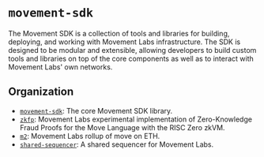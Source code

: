 # `movement-sdk`
The Movement SDK is a collection of tools and libraries for building, deploying, and working with Movement Labs infrastructure. The SDK is designed to be modular and extensible, allowing developers to build custom tools and libraries on top of the core components as well as to interact with Movement Labs' own networks.

## Organization
- [`movement-sdk`](./movement-sdk/): The core Movement SDK library.
- [`zkfp`](./zkfp/): Movement Labs experimental implementation of Zero-Knowledge Fraud Proofs for the Move Language with the RISC Zero zkVM.
- [`m2`](./m2/): Movement Labs rollup of move on ETH.
- [`shared-sequencer`](./shared-sequencer/): A shared sequencer for Movement Labs.
